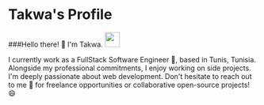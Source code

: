 # Takwa's Profile

###Hello there! 👋 I'm Takwa.
<a href="https://www.linkedin.com/in/takwa-manai/" />
<img width="30" src="https://upload.wikimedia.org/wikipedia/commons/c/ca/LinkedIn_logo_initials.png" >
</a>

I currently work as a FullStack Software Engineer 🔭, based in Tunis, Tunisia. Alongside my professional commitments, I enjoy working on side projects. I'm deeply passionate about web development. Don't hesitate to reach out to me 💬 for freelance opportunities or collaborative open-source projects! 😄

